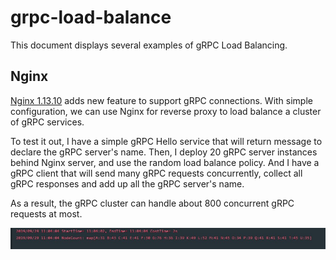 # grpc-load-balance

This document displays several examples of gRPC Load Balancing. 

## Nginx 

[Nginx 1.13.10](https://www.nginx.com/blog/nginx-1-13-10-grpc/) adds new feature to support gRPC connections. With simple configuration, 
we can use Nginx for reverse proxy to load balance a cluster of gRPC services. 

To test it out, I have a simple gRPC Hello service that will return message to declare the gRPC server's name. Then, I deploy 20 gRPC server instances behind Nginx server, 
and use the random load balance policy. And I have a gRPC client that will send many gRPC requests concurrently, collect all gRPC responses and add up all the gRPC server's name. 

As a result, the gRPC cluster can handle about 800 concurrent gRPC requests at most. 

![](https://github.com/yuyilei/grpc-load-balance/blob/master/pictrue/ng.jpg?raw=true) 

